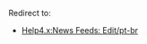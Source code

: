 <!-- Filename: Help4.x:News_Feeds:_New_or_Edit / Display title: News Feeds: Edit/pt-br -->

Redirect to:

- <a
  href="https://docs.joomla.org/index.php?title=Help4.x:News_Feeds:_Edit/pt-br&amp;action=edit&amp;redlink=1"
  class="new"
  title="Help4.x:News Feeds: Edit/pt-br (page does not exist)">Help4.x:News
  Feeds: Edit/pt-br</a>
